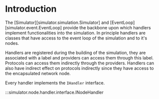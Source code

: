 # Introduction

The [Simulator][simulator.simulation.Simulator] and 
[EventLoop][simulator.event.EventLoop] provide the backbone upon which handlers
implement functionalities into the simulation. In principle handlers are 
classes that have access to the event loop of the simulation and to it's nodes.

Handlers are registered during the building of the simulation, they are 
associated with a label and providers can access them through this 
label. Protocols can access them indirectly through the providers. 
Handlers can also have indirect effect on protocols indirectly since
they have access to the encapsulated network node.

Every handler implements the `IHandler` interface.

:::simulator.node.handler.interface.INodeHandler